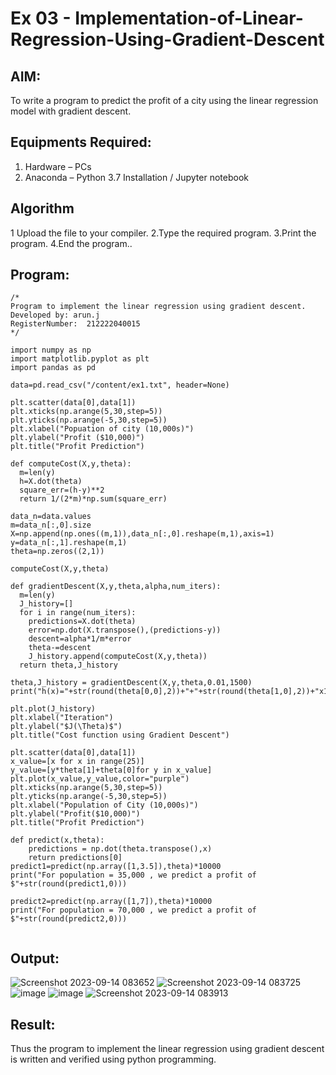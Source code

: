 # Ex 03 -  Implementation-of-Linear-Regression-Using-Gradient-Descent

## AIM:
To write a program to predict the profit of a city using the linear regression model with gradient descent.

## Equipments Required:
1. Hardware – PCs
2. Anaconda – Python 3.7 Installation / Jupyter notebook

## Algorithm
1 Upload the file to your compiler.
2.Type the required program.
3.Print the program.
4.End the program.. 
 

## Program:
```
/*
Program to implement the linear regression using gradient descent.
Developed by: arun.j
RegisterNumber:  212222040015
*/

import numpy as np
import matplotlib.pyplot as plt
import pandas as pd

data=pd.read_csv("/content/ex1.txt", header=None)

plt.scatter(data[0],data[1])
plt.xticks(np.arange(5,30,step=5))
plt.yticks(np.arange(-5,30,step=5))
plt.xlabel("Popuation of city (10,000s)")
plt.ylabel("Profit ($10,000)")
plt.title("Profit Prediction")

def computeCost(X,y,theta):
  m=len(y)
  h=X.dot(theta)
  square_err=(h-y)**2
  return 1/(2*m)*np.sum(square_err)
  
data_n=data.values
m=data_n[:,0].size
X=np.append(np.ones((m,1)),data_n[:,0].reshape(m,1),axis=1)
y=data_n[:,1].reshape(m,1)
theta=np.zeros((2,1))

computeCost(X,y,theta)

def gradientDescent(X,y,theta,alpha,num_iters):
  m=len(y)
  J_history=[]
  for i in range(num_iters):
    predictions=X.dot(theta)
    error=np.dot(X.transpose(),(predictions-y))
    descent=alpha*1/m*error
    theta-=descent
    J_history.append(computeCost(X,y,theta))
  return theta,J_history

theta,J_history = gradientDescent(X,y,theta,0.01,1500)
print("h(x)="+str(round(theta[0,0],2))+"+"+str(round(theta[1,0],2))+"x1")

plt.plot(J_history)
plt.xlabel("Iteration")
plt.ylabel("$J(\Theta)$")
plt.title("Cost function using Gradient Descent")

plt.scatter(data[0],data[1])
x_value=[x for x in range(25)]
y_value=[y*theta[1]+theta[0]for y in x_value]
plt.plot(x_value,y_value,color="purple")
plt.xticks(np.arange(5,30,step=5))
plt.yticks(np.arange(-5,30,step=5))
plt.xlabel("Population of City (10,000s)")
plt.ylabel("Profit($10,000)")
plt.title("Profit Prediction")

def predict(x,theta):
    predictions = np.dot(theta.transpose(),x)
    return predictions[0]
predict1=predict(np.array([1,3.5]),theta)*10000
print("For population = 35,000 , we predict a profit of $"+str(round(predict1,0)))

predict2=predict(np.array([1,7]),theta)*10000
print("For population = 70,000 , we predict a profit of $"+str(round(predict2,0)))


```

## Output:
![Screenshot 2023-09-14 083652](https://github.com/arun1111j/Implementation-of-Linear-Regression-Using-Gradient-Descent/assets/128461833/578f8c8e-5ac8-48ac-a2b5-3ca8793fbaa5)
![Screenshot 2023-09-14 083725](https://github.com/arun1111j/Implementation-of-Linear-Regression-Using-Gradient-Descent/assets/128461833/6ab4660c-cc5a-492c-aa20-1c59f65f0a99)
![image](https://github.com/arun1111j/Implementation-of-Linear-Regression-Using-Gradient-Descent/assets/128461833/e7fe26b6-6b8e-4a19-8bd7-b26b19200ce5)
![image](https://github.com/arun1111j/Implementation-of-Linear-Regression-Using-Gradient-Descent/assets/128461833/d6b40a4f-3d4f-4140-9df6-1875df9a835f)
![Screenshot 2023-09-14 083913](https://github.com/arun1111j/Implementation-of-Linear-Regression-Using-Gradient-Descent/assets/128461833/715fc47f-7b3f-471d-a56c-dcc2058eb18d)


## Result:
Thus the program to implement the linear regression using gradient descent is written and verified using python programming.
